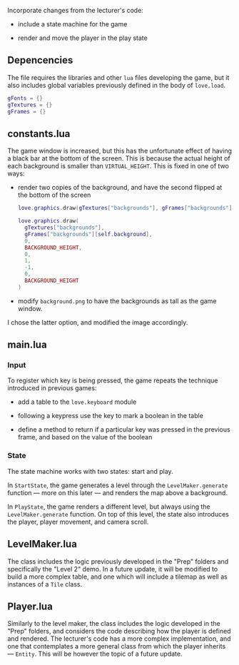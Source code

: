 Incorporate changes from the lecturer's code:

- include a state machine for the game

- render and move the player in the play state

## Depencencies

The file requires the libraries and other `lua` files developing the game, but it also includes global variables previously defined in the body of `love.load`.

```lua
gFonts = {}
gTextures = {}
gFrames = {}
```

## constants.lua

The game window is increased, but this has the unfortunate effect of having a black bar at the bottom of the screen. This is because the actual height of each background is smaller than `VIRTUAL_HEIGHT`. This is fixed in one of two ways:

- render two copies of the background, and have the second flipped at the bottom of the screen

  ```lua
  love.graphics.draw(gTextures["backgrounds"], gFrames["backgrounds"][self.background], 0, 0)

  love.graphics.draw(
    gTextures["backgrounds"],
    gFrames["backgrounds"][self.background],
    0,
    BACKGROUND_HEIGHT,
    0,
    1,
    -1,
    0,
    BACKGROUND_HEIGHT
  )
  ```

- modify `background.png` to have the backgrounds as tall as the game window.

I chose the latter option, and modified the image accordingly.

## main.lua

### Input

To register which key is being pressed, the game repeats the technique introduced in previous games:

- add a table to the `love.keyboard` module

- following a keypress use the key to mark a boolean in the table

- define a method to return if a particular key was pressed in the previous frame, and based on the value of the boolean

### State

The state machine works with two states: start and play.

In `StartState`, the game generates a level through the `LevelMaker.generate` function — more on this later — and renders the map above a background.

In `PlayState`, the game renders a different level, but always using the `LevelMaker.generate` function. On top of this level, the state also introduces the player, player movement, and camera scroll.

## LevelMaker.lua

The class includes the logic previously developed in the "Prep" folders and specifically the "Level 2" demo. In a future update, it will be modified to build a more complex table, and one which will include a tilemap as well as instances of a `Tile` class.

## Player.lua

Similarly to the level maker, the class includes the logic developed in the "Prep" folders, and considers the code describing how the player is defined and rendered. The lecturer's code has a more complex implementation, and one that contemplates a more general class from which the player inherits — `Entity`. This will be however the topic of a future update.
